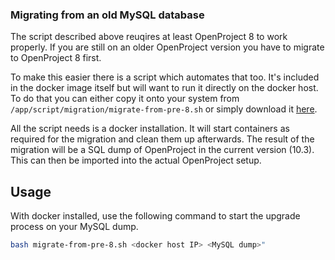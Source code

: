 ### Migrating from an old MySQL database

The script described above reuqires at least OpenProject 8 to work properly. If you are still on an older OpenProject version you have to migrate to OpenProject 8 first.

To make this easier there is a script which automates that too. It's included in the docker image itself but will want to run it directly on the docker host. To do that you can either copy it onto your system from `/app/script/migration/migrate-from-pre-8.sh` or simply download it [here](https://github.com/opf/openproject/tree/release/10.3/script/migration/migrate-from-pre-8.sh).

All the script needs is a docker installation. It will start containers as required for the migration and clean them up afterwards. The result of the migration will be a SQL dump of OpenProject in the current version (10.3). This can then be imported into the actual OpenProject setup.

## Usage

With docker installed, use the following command to start the upgrade process on your MySQL dump.

```bash
bash migrate-from-pre-8.sh <docker host IP> <MySQL dump>"
```

